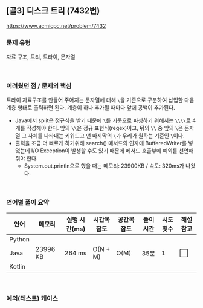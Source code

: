 ## [골3] 디스크 트리 (7432번)

https://www.acmicpc.net/problem/7432

### 문제 유형

자료 구조, 트리, 트라이, 문자열

<br>

### 어려웠던 점 / 문제의 핵심

트라이 자료구조를 만들어 주어지는 문자열에 대해 `\`을 기준으로 구분하여 삽입한 다음 계층 형태로 출력하면 된다. 계층이 하나 추가될 때마다 앞에 공백이 추가된다.

- Java에서 split은 정규식을 받기 때문에 `\`를 기준으로 파싱하기 위해서는 `\\\\`로 4개를 작성해야 한다. 앞의 `\\`은 정규 표현식(regex)이고, 뒤의 `\\` 중 앞의 `\`은 문자열 그 자체를 나타내는 키워드고 맨 마지막의 `\`가 우리가 원하는 기준인 `\`이다.
- 출력을 조금 더 빠르게 하기위해 search() 메서드의 인자에 BufferedWriter를 넣었는데 I/O Exception이 발생할 수도 있기 때문에 메서드 호출부에 예외를 선언해줘야 한다.
  - System.out.println으로 했을 때는 메모리: 23900KB / 속도: 320ms가 나왔다.

<br>

### 언어별 풀이 요약

| 언어   | 메모리   | 실행 시간(ms) | 시간복잡도 | 공간복잡도 | 풀이 시간 | 시도 횟수 | 해설 참고            |
| ------ | -------- | ------------- | ---------- | ---------- | --------- | --------- | -------------------- |
| Python |          |               |            |            |           |           |                      |
| Java   | 23996 KB | 264 ms        | O(N + M)   | O(M)       | 35분      | 1         | :white_large_square: |
| Kotlin |          |               |            |            |           |           |                      |

<br>

### 예외(테스트) 케이스

```
```

